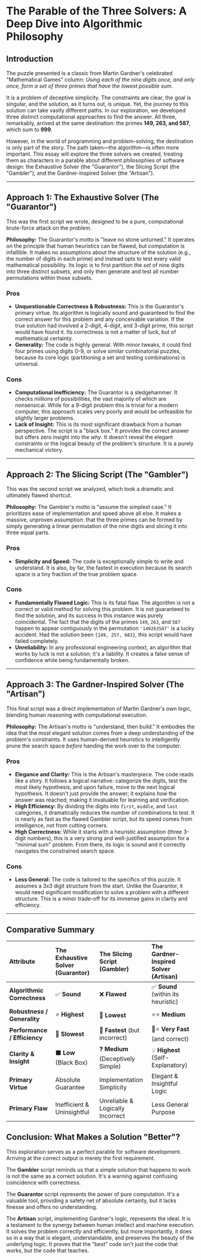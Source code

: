 
# The Parable of the Three Solvers: A Deep Dive into Algorithmic Philosophy

## Introduction

The puzzle presented is a classic from Martin Gardner's celebrated "Mathematical Games" column: *Using each of the nine digits once, and only once, form a set of three primes that have the lowest possible sum.*

It is a problem of deceptive simplicity. The constraints are clear, the goal is singular, and the solution, as it turns out, is unique. Yet, the journey to this solution can take vastly different paths. In our exploration, we developed three distinct computational approaches to find the answer. All three, remarkably, arrived at the same destination: the primes **149, 263, and 587**, which sum to **999**.

However, in the world of programming and problem-solving, the destination is only part of the story. The path taken—the algorithm—is often more important. This essay will explore the three solvers we created, treating them as characters in a parable about different philosophies of software design: the Exhaustive Solver (the "Guarantor"), the Slicing Script (the "Gambler"), and the Gardner-Inspired Solver (the "Artisan").

---

## Approach 1: The Exhaustive Solver (The "Guarantor")

This was the first script we wrote, designed to be a pure, computational brute-force attack on the problem.

**Philosophy:** The Guarantor's motto is "leave no stone unturned." It operates on the principle that human heuristics can be flawed, but computation is infallible. It makes no assumptions about the structure of the solution (e.g., the number of digits in each prime) and instead opts to test every valid mathematical possibility. Its logic is to first partition the *set* of nine digits into three distinct subsets, and only then generate and test all number permutations within those subsets.

### Pros

*   **Unquestionable Correctness & Robustness:** This is the Guarantor's primary virtue. Its algorithm is logically sound and guaranteed to find the correct answer for this problem and any conceivable variation. If the true solution had involved a 2-digit, 4-digit, and 3-digit prime, this script would have found it. Its correctness is not a matter of luck, but of mathematical certainty.
*   **Generality:** The code is highly general. With minor tweaks, it could find four primes using digits 0-9, or solve similar combinatorial puzzles, because its core logic (partitioning a set and testing combinations) is universal.

### Cons

*   **Computational Inefficiency:** The Guarantor is a sledgehammer. It checks millions of possibilities, the vast majority of which are nonsensical. While for a 9-digit problem this is trivial for a modern computer, this approach scales very poorly and would be unfeasible for slightly larger problems.
*   **Lack of Insight:** This is its most significant drawback from a human perspective. The script is a "black box." It provides the correct answer but offers zero insight into the *why*. It doesn't reveal the elegant constraints or the logical beauty of the problem's structure. It is a purely mechanical victory.

---

## Approach 2: The Slicing Script (The "Gambler")

This was the second script we analyzed, which took a dramatic and ultimately flawed shortcut.

**Philosophy:** The Gambler's motto is "assume the simplest case." It prioritizes ease of implementation and speed above all else. It makes a massive, unproven assumption: that the three primes can be formed by simply generating a linear permutation of the nine digits and slicing it into three equal parts.

### Pros

*   **Simplicity and Speed:** The code is exceptionally simple to write and understand. It is also, by far, the fastest in execution because its search space is a tiny fraction of the true problem space.

### Cons

*   **Fundamentally Flawed Logic:** This is its fatal flaw. The algorithm is not a correct or valid method for solving this problem. It is not guaranteed to find the solution, and its success in this instance was purely coincidental. The fact that the digits of the primes `149`, `263`, and `587` happen to appear contiguously in the permutation `'149263587'` is a lucky accident. Had the solution been `{149, 257, 683}`, this script would have failed completely.
*   **Unreliability:** In any professional engineering context, an algorithm that works by luck is not a solution; it's a liability. It creates a false sense of confidence while being fundamentally broken.

---

## Approach 3: The Gardner-Inspired Solver (The "Artisan")

This final script was a direct implementation of Martin Gardner's own logic, blending human reasoning with computational execution.

**Philosophy:** The Artisan's motto is "understand, then build." It embodies the idea that the most elegant solution comes from a deep understanding of the problem's constraints. It uses human-derived heuristics to intelligently prune the search space *before* handing the work over to the computer.

### Pros

*   **Elegance and Clarity:** This is the Artisan's masterpiece. The code reads like a story. It follows a logical narrative: categorize the digits, test the most likely hypothesis, and upon failure, move to the next logical hypothesis. It doesn't just provide the answer; it explains *how* the answer was reached, making it invaluable for learning and verification.
*   **High Efficiency:** By dividing the digits into `first`, `middle`, and `last` categories, it dramatically reduces the number of combinations to test. It is nearly as fast as the flawed Gambler script, but its speed comes from intelligence, not from cutting corners.
*   **High Correctness:** While it starts with a heuristic assumption (three 3-digit numbers), this is a very strong and well-justified assumption for a "minimal sum" problem. From there, its logic is sound and it correctly navigates the constrained search space.

### Cons

*   **Less General:** The code is tailored to the specifics of this puzzle. It assumes a 3x3 digit structure from the start. Unlike the Guarantor, it would need significant modification to solve a problem with a different structure. This is a minor trade-off for its immense gains in clarity and efficiency.

---

## Comparative Summary

| Attribute | The Exhaustive Solver (Guarantor) | The Slicing Script (Gambler) | The Gardner-Inspired Solver (Artisan) |
| :--- | :--- | :--- | :--- |
| **Algorithmic Correctness** | ✅ **Sound** | ❌ **Flawed** | ✅ **Sound** (within its heuristic) |
| **Robustness / Generality** | ⭐ **Highest** | 🚨 **Lowest** | ⭐⭐ **Medium** |
| **Performance / Efficiency** | 🐢 **Slowest** | 🚀 **Fastest** (but incorrect) | 🚀⭐ **Very Fast** (and correct) |
| **Clarity & Insight** | ⬛ **Low** (Black Box) | ❓ **Medium** (Deceptively Simple) | 💡 **Highest** (Self-Explanatory) |
| **Primary Virtue** | Absolute Guarantee | Implementation Simplicity | Elegant & Insightful Logic |
| **Primary Flaw** | Inefficient & Uninsightful | Unreliable & Logically Incorrect | Less General Purpose |

## Conclusion: What Makes a Solution "Better"?

This exploration serves as a perfect parable for software development. Arriving at the correct output is merely the first requirement.

The **Gambler** script reminds us that a simple solution that happens to work is not the same as a correct solution. It's a warning against confusing coincidence with correctness.

The **Guarantor** script represents the power of pure computation. It's a valuable tool, providing a safety net of absolute certainty, but it lacks finesse and offers no understanding.

The **Artisan** script, implementing Gardner's logic, represents the ideal. It is a testament to the synergy between human intellect and machine execution. It solves the problem correctly and efficiently, but more importantly, it does so in a way that is elegant, understandable, and preserves the beauty of the underlying logic. It proves that the "best" code isn't just the code that works, but the code that teaches.
